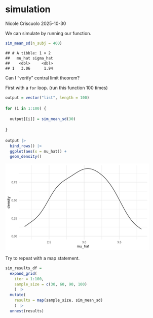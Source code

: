 simulation
================
Nicole Criscuolo
2025-10-30

We can simulate by running our function.

``` r
sim_mean_sd(n_subj = 400)
```

    ## # A tibble: 1 × 2
    ##   mu_hat sigma_hat
    ##    <dbl>     <dbl>
    ## 1   3.06      1.94

Can I “verify” central limit theorem?

First with a `for` loop. (run this function 100 times)

``` r
output = vector("list", length = 100)

for (i in 1:100) {
  
  output[[i]] = sim_mean_sd(30)
  
}

output |> 
  bind_rows() |> 
  ggplot(aes(x = mu_hat)) +
  geom_density()
```

<img src="simulation_files/figure-gfm/unnamed-chunk-2-1.png" width="90%" />

Try to repeat with a map statement.

``` r
sim_results_df =
  expand_grid(
    iter = 1:100,
    sample_size = c(30, 60, 90, 100)
    ) |> 
  mutate(
    results = map(sample_size, sim_mean_sd)
    ) |> 
  unnest(results)
```
